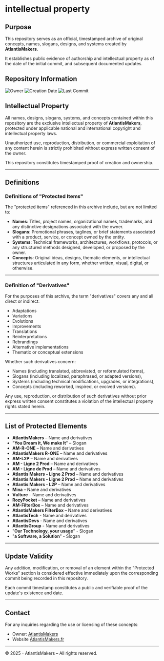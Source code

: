 # intellectual property

## Purpose

This repository serves as an official, timestamped archive of original concepts, names, slogans, designs, and systems created by **AtlantisMakers**.

It establishes public evidence of authorship and intellectual property as of the date of the initial commit, and subsequent documented updates.

## Repository Information

 ![Owner](https://img.shields.io/badge/Owner-AtlantisMakers-blue)
 ![Creation Date](https://img.shields.io/badge/Created-26%20April%202025-blue)
 ![Last Commit](https://img.shields.io/github/last-commit/AtlantisMakers/IntellectualProperty?label=Last%20Commit)

## Intellectual Property

All names, designs, slogans, systems, and concepts contained within this repository are the exclusive intellectual property of **AtlantisMakers**, protected under applicable national and international copyright and intellectual property laws.

Unauthorized use, reproduction, distribution, or commercial exploitation of any content herein is strictly prohibited without express written consent of the owner.

This repository constitutes timestamped proof of creation and ownership.

---

## Definitions

### Definitions of "Protected Items"

The "protected items" referenced in this archive include, but are not limited to:

- **Names**: Titles, project names, organizational names, trademarks, and any distinctive designations associated with the owner.
- **Slogans**: Promotional phrases, taglines, or brief statements associated with a product, service, or concept owned by the entity.
- **Systems**: Technical frameworks, architectures, workflows, protocols, or any structured methods designed, developed, or proposed by the owner.
- **Concepts**: Original ideas, designs, thematic elements, or intellectual structures articulated in any form, whether written, visual, digital, or otherwise.

---

### Definition of "Derivatives"

For the purposes of this archive, the term "derivatives" covers any and all direct or indirect:

- Adaptations
- Variations
- Evolutions
- Improvements
- Translations
- Reinterpretations
- Rebrandings
- Alternative implementations
- Thematic or conceptual extensions

Whether such derivatives concern:

- Names (including translated, abbreviated, or reformulated forms),
- Slogans (including localized, paraphrased, or adapted versions),
- Systems (including technical modifications, upgrades, or integrations),
- Concepts (including reworked, inspired, or evolved versions).

Any use, reproduction, or distribution of such derivatives without prior express written consent constitutes a violation of the intellectual property rights stated herein.

---

## List of Protected Elements

- **AtlantisMakers** – Name and derivatives
- "**You Dream it, We make It**" – Slogan
- **AM-R-ONE** – Name and derivatives
- **AtlantisMakers R-ONE** – Name and derivatives
- **AM-L2P** – Name and derivatives
- **AM - Ligne 2 Prod** – Name and derivatives
- **AM - Ligne de Prod** – Name and derivatives
- **Atlantis Makers - Ligne 2 Prod** – Name and derivatives
- **Atlantis Makers - Ligne 2 Prod** – Name and derivatives
- **Atlantis Makers - L2P** – Name and derivatives
- **Mina** – Name and derivatives
- **Vulture** – Name and derivatives
- **RozyPocket** – Name and derivatives
- **AM-FilterBox** – Name and derivatives
- **AtlantisMakers FilterBox** – Name and derivatives
- **AtlantisTech** - Name and derivatives
- **AtlantisDevs** - Name and derivatives
- **AtlantisGroup** - Name and derivatives
- "**Our Technology, your usage**" - Slogan
- "**a Software, a Solution**" - Slogan

---

## Update Validity

Any addition, modification, or removal of an element within the "Protected Works" section is considered effective immediately upon the corresponding commit being recorded in this repository.

Each commit timestamp constitutes a public and verifiable proof of the update's existence and date.

---

## Contact

For any inquiries regarding the use or licensing of these concepts:
- Owner: [AtlantisMakers](https://github.com/AtlantisMakers)
- Website [AtlantisMakers.fr](https://atlantismakers.fr/)
---

© 2025 - AtlantisMakers – All rights reserved.
